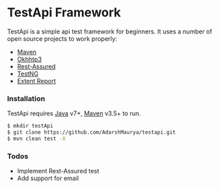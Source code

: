 # TestApi Framework
TestApi is a simple api test framework for beginners. 
It uses a number of open source projects to work properly:

  - [Maven](https://maven.apache.org/download.cgi)
  - [Okhhtp3](http://square.github.io/okhttp/)
  - [Rest-Assured](https://github.com/rest-assured/rest-assured/wiki/GettingStarted)
  - [TestNG](https://testng.org/doc/index.html)
  - [Extent Report](http://extentreports.com/docs/javadoc/index.html?com/aventstack/extentreports/ExtentReports.html)

### Installation

TestApi requires [Java](https://www.java.com/en/download/) v7+, [Maven](https://maven.apache.org/download.cgi) v3.5+ to run.

```sh
$ mkdir testApi
$ git clone https://github.com/AdarshMaurya/testapi.git
$ mvn clean test -X
```

### Todos

 - Implement Rest-Assured test
 - Add support for email
